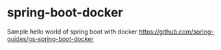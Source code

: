 # spring-boot-docker
Sample hello world of spring boot with docker
https://github.com/spring-guides/gs-spring-boot-docker
